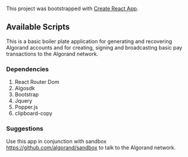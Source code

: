 This project was bootstrapped with [Create React App](https://github.com/facebook/create-react-app).

## Available Scripts

This is a basic boiler plate application for generating and recovering Algorand accounts and for creating, signing and broadcasting basic pay transactions to the Algorand network.

### Dependencies 
1. React Router Dom
2. Algosdk
3. Bootstrap
4. Jquery
5. Popper.js
6. clipboard-copy

### Suggestions
Use this app in conjunction with sandbox https://github.com/algorand/sandbox to talk to the Algorand network.